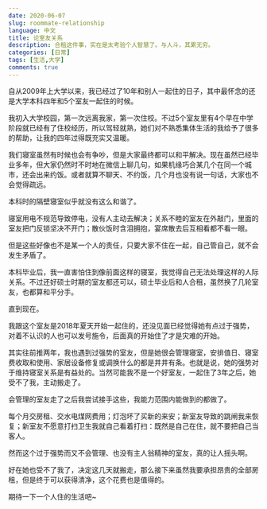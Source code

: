 ```yaml
---
date: 2020-06-07
slug: roommate-relationship
language: 中文
title: 论室友关系
description: 合租这件事，实在是太考验个人智慧了。与人斗，其累无穷。
categories: [日常]
tags: [生活,大学]
comments: true
---
```


自从2009年上大学以来，我已经过了10年和别人一起住的日子，其中最怀念的还是大学本科四年和5个室友一起住的时候。

我初入大学校园，第一次远离我家，第一次住校。不过5个室友里有4个早在中学阶段就已经有了住校经历，所以驾轻就熟，她们对不熟悉集体生活的我给予了很多的帮助，让我的四年过得既充实又温暖。

我们寝室虽然有时候也会有争吵，但是大家最终都可以和平解决。现在虽然已经毕业多年，但大家仍然时不时地在微信上聊几句，如果机缘巧合某几个在同一个城市，还会出来约饭。或者就算不聊天、不约饭，几个月也没有说一句话，大家也不会觉得疏远。

本科时的隔壁寝室似乎就没有这么和谐了。

寝室用电不规范导致停电，没有人主动去解决；关系不睦的室友在外敲门，里面的室友把门反锁坚决不开门；散伙饭时含泪拥抱，宴席散去后互相看都不看一眼。

但是这些好像也不是某一个人的责任，只要大家不住在一起，自己管自己，就不会发生矛盾了。

本科毕业后，我一直害怕住到像前面这样的寝室，我觉得自己无法处理这样的人际关系。不过还好硕士时期的室友都还可以，硕士毕业后和人合租，虽然换了几轮室友，也都算和平分手。

直到现在。

我跟这个室友是2018年夏天开始一起住的，还没见面已经觉得她有点过于强势，对着不认识的人也可以发号施令，后面真的开始住了才是灾难的开始。

其实往前推两年，我也遇到过强势的室友，但是她很会管理寝室，安排值日、寝室费收取和使用、家居设备修复或调换什么的都是井井有条。也就是说，她的强势对于维持寝室关系是有益处的。当然可能我不是一个好室友，一起住了3年之后，她受不了我，主动搬走了。

会管理的室友走了之后我尝试接手这些，我能力范围内能做到的都做了。

每个月交房租、交水电煤网费用；灯泡坏了买新的来安；新室友导致的跳闸我来恢复；新室友不愿意打扫卫生我就自己看着打扫：既然是自己在住，就不要把自己当客人。

然而这个过于强势而又不会管理、也没有主人翁精神的室友，真的让人摇头啊。

好在她也受不了我了，决定这几天就搬走，那么接下来虽然我要承担昂贵的全部房租，但是终于可以获得清净，这个花费也是值得的。

期待一下一个人住的生活吧~
